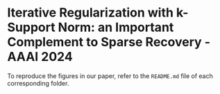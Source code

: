 # Iterative Regularization with k-Support Norm: an Important Complement to Sparse Recovery - AAAI 2024

To reproduce the figures in our paper, refer to the `README.md` file of each corresponding folder.




